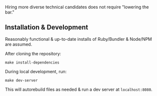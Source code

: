 Hiring more diverse technical candidates does not require "lowering the bar."

## Installation & Development

Reasonably functional & up-to-date installs of Ruby/Bundler & Node/NPM are assumed.

After cloning the repository:

```
make install-dependencies
```

During local development, run:

```
make dev-server
```

This will autorebuild files as needed & run a dev server at `localhost:8080`.
